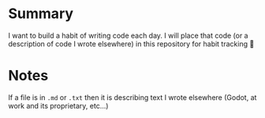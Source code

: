 # Summary
I want to build a habit of writing code each day. I will place that code (or a description of code I wrote elsewhere) in this repository for habit tracking :pencil:

# Notes
If a file is in `.md` or `.txt` then it is describing text I wrote elsewhere (Godot, at work and its proprietary, etc...)
